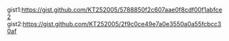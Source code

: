 gist1:https://gist.github.com/KT252005/5788850f2c607aae0f8cdf00f1abfce2
gist2:https://gist.github.com/KT252005/2f9c0ce49e7a0e3550a0a55fcbcc30af